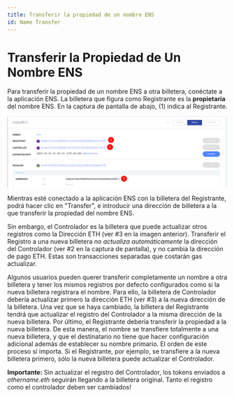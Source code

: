 ```yaml
---
title: Transferir la propiedad de un nombre ENS
id: Name Transfer
---
```


# Transferir la Propiedad de Un Nombre ENS

Para transferir la propiedad de un nombre ENS a otra billetera, conéctate a la aplicación ENS. La billetera que figura como Registrante es la **propietaria** del nombre ENS. En la captura de pantalla de abajo, (1) indica al Registrante.

![Editing ENS Records and rransfering the name.](./img/transfer-1.png "In the manager app, you can change the registrant to transfer the name.")

Mientras esté conectado a la aplicación ENS con la billetera del Registrante, podrá hacer clic en "Transfer", e introducir una dirección de billetera a la que transferir la propiedad del nombre ENS.

Sin embargo, el Controlador es la billetera que puede actualizar otros registros como la Dirección ETH (ver #3 en la imagen anterior). Transferir el Registro a una nueva billetera _no actualiza automáticamente_ la dirección del Controlador (ver #2 en la captura de pantalla), y no cambia la dirección de pago ETH. Estas son transacciones separadas que costarán gas actualizar.

Algunos usuarios pueden querer transferir completamente un nombre a otra billetera y tener los mismos registros por defecto configurados como si la nueva billetera registrara el nombre. Para ello, la billetera de Controlador debería actualizar primero la dirección ETH (ver #3) a la nueva dirección de la billetera. Una vez que se haya cambiado, la billetera del Registrante tendrá que actualizar el registro del Controlador a la misma dirección de la nueva billetera. Por último, el Registrante debería transferir la propiedad a la nueva billetera. De esta manera, el nombre se transfiere totalmente a una nueva billetera, y que el destinatario no tiene que hacer configuración adicional además de establecer su nombre primario. El orden de este proceso sí importa. Si el Registrante, por ejemplo, se transfiere a la nueva billetera primero, sólo la nueva billetera puede actualizar el Controlador.


**Importante:** Sin actualizar el registro del Controlador, los tokens enviados a _othername.eth_ seguirán llegando a la billetera original. Tanto el registro como el controlador deben ser cambiados!


<!-- ### Further Reading:

* [Setting Your Primary Name](setting-your-primary-name.md) 
-->
